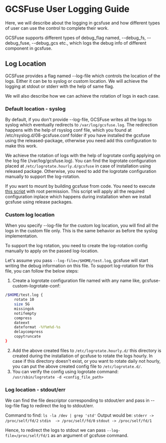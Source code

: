 # GCSFuse User Logging Guide
Here, we will describe about the logging in gcsfuse and how different types of user
can use the control to complete their work.

GCSFuse supports different types of debug_flag named, --debug_fs, --debug_fuse, 
--debug_gcs etc., which logs the debug info of different component in gcsfuse.

## Log Location
GCSFuse provides a flag named --log-file which controls the location of the logs.
Either it can be to syslog or custom location. We will achieve the logging at
stdout or stderr with the help of same flag.

We will also describe how we can achieve the rotation of logs in each case.

### Default location - syslog
By default, if you don't provide --log-file, GCSFuse writes all the logs to
syslog which eventually redirects to `/var/log/gcsfuse.log`. The redirection happens
with the help of rsyslog conf file, which you found at /etc/rsyslog.d/08-gcsfuse.conf
folder if you have installed the gcsfuse using the released-package, otherwise
you need add this configuration to make this work.

We achieve the rotation of logs with the help of logrotate config applying on
the log file (/var/log/gcsfuse.log). You can find the logrotate configuration
placed at `/etc/logrotate.hourly.d/gcsfuse` in case of installation using released
package. Otherwise, you need to add the logrotate configuration manually to support
the log-rotation.

If you want to mount by building gcsfuse from code. You need to execute
[this script](https://github.com/add_after_merge) with root permission.
This script will apply all the required configuration inplace which happens
during installation when we install gcsfuse using release packages.

### Custom log location
When you specify --log-file for the custom log location, you will find all the
logs in the custom file only. This is the same behavior as before the syslog
implementation.

To support the log rotation, you need to create the log-rotation config manually
to apply on the passed log-location.

Let's assume you pass `--log-file=/$HOME/test.log`, gcsfuse will start writing
the debug information on this file. To support log-rotation for this file, you can
follow the below steps:
1. Create a logrotate configuration file named with any name like, gcsfuse-custom-logrotate-conf:
```bash
/$HOME/test.log {
    rotate 10
    size 5G
    missingok
    notifempty
    compress
    dateext
    dateformat -%Y%m%d-%s
    delaycompress
    copytruncate
}
```
2. Add the above created files to `/etc/logrotate.hourly.d/` this directory is created 
during the installation of gcsfuse to rotate the logs hourly. In case if this directory
doesn't exist, or you want to rotate daily not hourly, you can put the above created
config file to `/etc/logrotate.d/`.
3. You can verify the config using logrotate command:
`/usr/sbin/logrotate -d <config_file_path>` 

### Log location - stdout/err
We can find the file descriptor corresponding to stdout/err and pass in --log-file
flag to redirect the log to stdout/err.

Command to find: `ls -la /dev | grep 'std'`
Output would be: `stderr -> /proc/self/fd/2`
                 `stdin  -> /proc/self/fd/0`
                 `stdout -> /proc/self/fd/1`

Hence, to redirect the logs to stdout we can pass `--log-file=/proc/self/fd/1` as
an argument of gcsfuse command.



